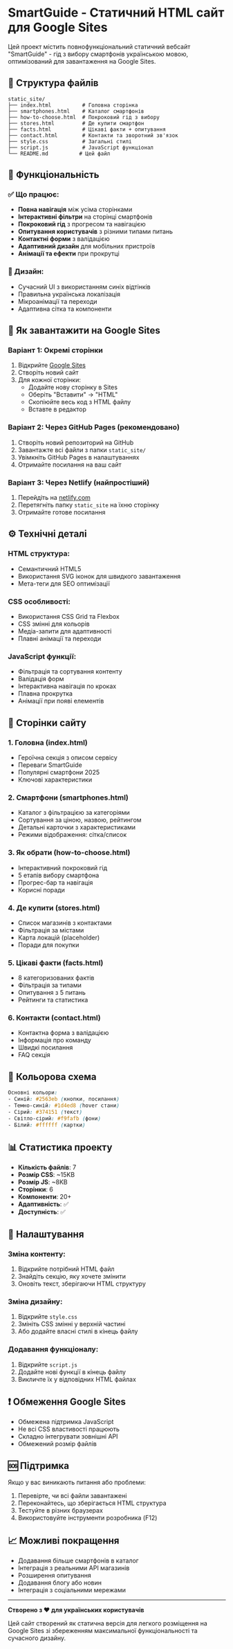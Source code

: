 # SmartGuide - Статичний HTML сайт для Google Sites

Цей проект містить повнофункціональний статичний вебсайт "SmartGuide" - гід з вибору смартфонів українською мовою, оптимізований для завантаження на Google Sites.

## 📁 Структура файлів

```
static_site/
├── index.html          # Головна сторінка
├── smartphones.html    # Каталог смартфонів
├── how-to-choose.html  # Покроковий гід з вибору
├── stores.html         # Де купити смартфон
├── facts.html          # Цікаві факти + опитування
├── contact.html        # Контакти та зворотний зв'язок
├── style.css           # Загальні стилі
├── script.js           # JavaScript функціонал
└── README.md          # Цей файл
```

## 🎯 Функціональність

### ✅ Що працює:
- **Повна навігація** між усіма сторінками
- **Інтерактивні фільтри** на сторінці смартфонів
- **Покроковий гід** з прогресом та навігацією
- **Опитування користувачів** з різними типами питань
- **Контактні форми** з валідацією
- **Адаптивний дизайн** для мобільних пристроїв
- **Анімації та ефекти** при прокрутці

### 🎨 Дизайн:
- Сучасний UI з використанням синіх відтінків
- Правильна українська локалізація
- Мікроанімації та переходи
- Адаптивна сітка та компоненти

## 🚀 Як завантажити на Google Sites

### Варіант 1: Окремі сторінки
1. Відкрийте [Google Sites](https://sites.google.com)
2. Створіть новий сайт
3. Для кожної сторінки:
   - Додайте нову сторінку в Sites
   - Оберіть "Вставити" → "HTML"
   - Скопіюйте весь код з HTML файлу
   - Вставте в редактор

### Варіант 2: Через GitHub Pages (рекомендовано)
1. Створіть новий репозиторий на GitHub
2. Завантажте всі файли з папки `static_site/`
3. Увімкніть GitHub Pages в налаштуваннях
4. Отримайте посилання на ваш сайт

### Варіант 3: Через Netlify (найпростіший)
1. Перейдіть на [netlify.com](https://netlify.com)
2. Перетягніть папку `static_site` на їхню сторінку
3. Отримайте готове посилання

## ⚙️ Технічні деталі

### HTML структура:
- Семантичний HTML5
- Використання SVG іконок для швидкого завантаження
- Мета-теги для SEO оптимізації

### CSS особливості:
- Використання CSS Grid та Flexbox
- CSS змінні для кольорів
- Медіа-запити для адаптивності
- Плавні анімації та переходи

### JavaScript функції:
- Фільтрація та сортування контенту
- Валідація форм
- Інтерактивна навігація по кроках
- Плавна прокрутка
- Анімації при появі елементів

## 📱 Сторінки сайту

### 1. Головна (index.html)
- Героїчна секція з описом сервісу
- Переваги SmartGuide
- Популярні смартфони 2025
- Ключові характеристики

### 2. Смартфони (smartphones.html)
- Каталог з фільтрацією за категоріями
- Сортування за ціною, назвою, рейтингом
- Детальні карточки з характеристиками
- Режими відображення: сітка/список

### 3. Як обрати (how-to-choose.html)
- Інтерактивний покроковий гід
- 5 етапів вибору смартфона
- Прогрес-бар та навігація
- Корисні поради

### 4. Де купити (stores.html)
- Список магазинів з контактами
- Фільтрація за містами
- Карта локацій (placeholder)
- Поради для покупки

### 5. Цікаві факти (facts.html)
- 8 категоризованих фактів
- Фільтрація за типами
- Опитування з 5 питань
- Рейтинги та статистика

### 6. Контакти (contact.html)
- Контактна форма з валідацією
- Інформація про команду
- Швидкі посилання
- FAQ секція

## 🎨 Кольорова схема

```css
Основні кольори:
- Синій: #2563eb (кнопки, посилання)
- Темно-синій: #1d4ed8 (hover стани)
- Сірий: #374151 (текст)
- Світло-сірий: #f9fafb (фони)
- Білий: #ffffff (картки)
```

## 📊 Статистика проекту

- **Кількість файлів**: 7
- **Розмір CSS**: ~15KB
- **Розмір JS**: ~8KB
- **Сторінки**: 6
- **Компоненти**: 20+
- **Адаптивність**: ✅
- **Доступність**: ✅

## 🔧 Налаштування

### Зміна контенту:
1. Відкрийте потрібний HTML файл
2. Знайдіть секцію, яку хочете змінити
3. Оновіть текст, зберігаючи HTML структуру

### Зміна дизайну:
1. Відкрийте `style.css`
2. Змініть CSS змінні у верхній частині
3. Або додайте власні стилі в кінець файлу

### Додавання функціоналу:
1. Відкрийте `script.js`
2. Додайте нові функції в кінець файлу
3. Викличте їх у відповідних HTML файлах

## ❗ Обмеження Google Sites

- Обмежена підтримка JavaScript
- Не всі CSS властивості працюють
- Складно інтегрувати зовнішні API
- Обмежений розмір файлів

## 🆘 Підтримка

Якщо у вас виникають питання або проблеми:

1. Перевірте, чи всі файли завантажені
2. Переконайтесь, що зберігається HTML структура
3. Тестуйте в різних браузерах
4. Використовуйте інструменти розробника (F12)

## 📈 Можливі покращення

- Додавання більше смартфонів в каталог
- Інтеграція з реальними API магазинів
- Розширення опитування
- Додавання блогу або новин
- Інтеграція з соціальними мережами

---

**Створено з ❤️ для українських користувачів**

Цей сайт створений як статична версія для легкого розміщення на Google Sites зі збереженням максимальної функціональності та сучасного дизайну.